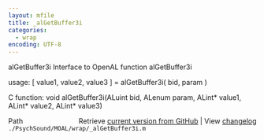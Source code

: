 ```yaml
---
layout: mfile
title: _alGetBuffer3i
categories:
  - wrap
encoding: UTF-8
---
```


alGetBuffer3i  Interface to OpenAL function alGetBuffer3i  

usage:  [ value1, value2, value3 ] = alGetBuffer3i( bid, param )  

C function:  void alGetBuffer3i(ALuint bid, ALenum param, ALint\* value1, ALint\* value2, ALint\* value3)  


<div class="code_header" style="text-align:right;">
  <span style="float:left;">Path&nbsp;&nbsp;</span> <span class="counter">Retrieve <a href=
  "https://raw.github.com/Psychtoolbox-3/Psychtoolbox-3/beta/./PsychSound/MOAL/wrap/_alGetBuffer3i.m">current version from GitHub</a> | View <a href=
  "https://github.com/Psychtoolbox-3/Psychtoolbox-3/commits/beta/./PsychSound/MOAL/wrap/_alGetBuffer3i.m">changelog</a></span>
</div>
<div class="code">
  <code>./PsychSound/MOAL/wrap/_alGetBuffer3i.m</code>
</div>
